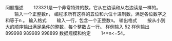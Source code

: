 问题描述
　　123321是一个非常特殊的数，它从左边读和从右边读是一样的。
　　输入一个正整数n， 编程求所有这样的五位和六位十进制数，满足各位数字之和等于n 。
输入格式
　　输入一行，包含一个正整数n。
输出格式
　　按从小到大的顺序输出满足条件的整数，每个整数占一行。
样例输入
52
样例输出
899998
989989
998899
数据规模和约定
　　1<=n<=54。